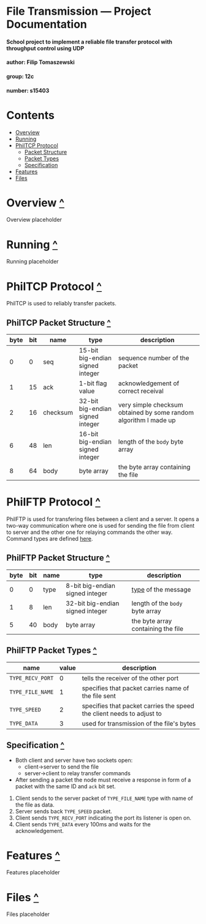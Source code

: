 # File Transmission — Project Documentation
#### School project to implement a reliable file transfer protocol with throughput control using UDP
#### author: Filip Tomaszewski
#### group: 12c
#### number: s15403

# Contents
* [Overview](#overview-)
* [Running](#running-)
* [PhilTCP Protocol](#philtcp-protocol-)
	* [Packet Structure](#packet-structure-)
	* [Packet Types](#packet-types-)
	* [Specification](#specification-)
* [Features](#features-)
* [Files](#files-)

# Overview [^](#contents)

Overview placeholder

# Running [^](#contents)

Running placeholder

# PhilTCP Protocol [^](#contents)

PhilTCP is used to reliably transfer packets.

## PhilTCP Packet Structure [^](#contents)

byte | bit | name | type | description
---|---|---|---|---
0 | 0 | seq | 15-bit big-endian signed integer | sequence number of the packet
1 | 15 | ack | 1-bit flag value | acknowledgement of correct receival
2 | 16 | checksum | 32-bit big-endian signed integer | very simple checksum obtained by some random algorithm I made up
6 | 48 | len | 16-bit big-endian signed integer | length of the `body` byte array
8 | 64 | body | byte array | the byte array containing the file

# PhilFTP Protocol [^](#contents)

PhilFTP is used for transfering files between a client and a server.
It opens a two-way communication where one is used for sending the file from client to server and the other one for relaying commands the other way.
Command types are defined [here](#philftp-packet-types-).

## PhilFTP Packet Structure [^](#contents)

byte | bit | name | type | description
---|---|---|---|---
0 | 0 | type | 8-bit big-endian signed integer | [type](#philftp-packet-types-) of the message
1 | 8 | len | 32-bit big-endian signed integer | length of the `body` byte array
5 | 40 | body | byte array | the byte array containing the file

## PhilFTP Packet Types [^](#contents)

name | value | description
---|---|---
`TYPE_RECV_PORT` | 0 | tells the receiver of the other port
`TYPE_FILE_NAME` | 1 | specifies that packet carries name of the file sent
`TYPE_SPEED` | 2 | specifies that packet carries the speed the client needs to adjust to
`TYPE_DATA` | 3 | used for transmission of the file's bytes

## Specification [^](#contents)

* Both client and server have two sockets open:
	* client-\>server to send the file
	* server-\>client to relay transfer commands
* After sending a packet the node must receive a response in form of a packet with the same ID and `ack` bit set.

1. Client sends to the server packet of `TYPE_FILE_NAME` type with name of the file as data.
1. Server sends back `TYPE_SPEED` packet.
1. Client sends `TYPE_RECV_PORT` indicating the port its listener is open on.
1. Client sends `TYPE_DATA` every 100ms and waits for the acknowledgement.

# Features [^](#contents)

Features placeholder

# Files [^](#contents)

Files placeholder
